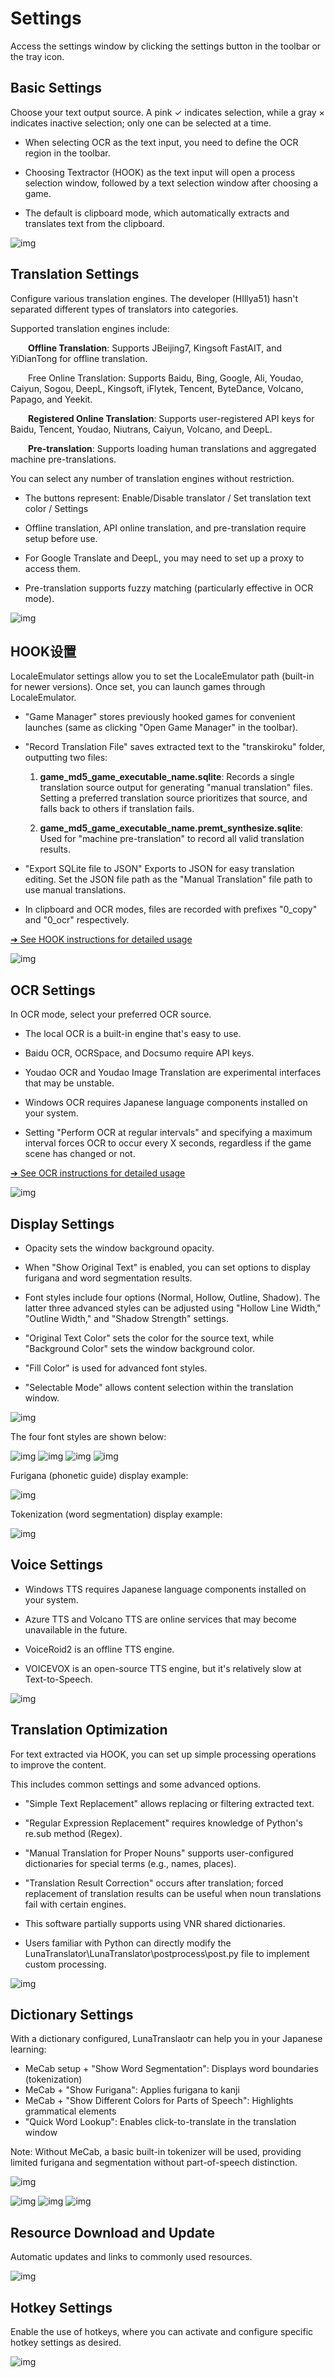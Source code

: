 
# Settings

Access the settings window by clicking the settings button in the toolbar or the tray icon.


## Basic Settings

Choose your text output source. A pink ✓ indicates selection, while a gray × indicates inactive selection; only one can be selected at a time.

- When selecting OCR as the text input, you need to define the OCR region in the toolbar.

- Choosing Textractor (HOOK) as the text input will open a process selection window, followed by a text selection window after choosing a game.

- The default is clipboard mode, which automatically extracts and translates text from the clipboard.

![img](../images/zh/5.jpg)


## Translation Settings

Configure various translation engines. The developer (HIllya51) hasn't separated different types of translators into categories.

Supported translation engines include:

&emsp;&emsp;**Offline Translation**: Supports JBeijing7, Kingsoft FastAIT, and YiDianTong for offline translation.

&emsp;&emsp;Free Online Translation: Supports Baidu, Bing, Google, Ali, Youdao, Caiyun, Sogou, DeepL, Kingsoft, iFlytek, Tencent, ByteDance, Volcano, Papago, and Yeekit.

&emsp;&emsp;**Registered Online Translation**: Supports user-registered API keys for Baidu, Tencent, Youdao, Niutrans, Caiyun, Volcano, and DeepL.

&emsp;&emsp;**Pre-translation**: Supports loading human translations and aggregated machine pre-translations.

You can select any number of translation engines without restriction.

- The buttons represent: Enable/Disable translator / Set translation text color / Settings

- Offline translation, API online translation, and pre-translation require setup before use.

- For Google Translate and DeepL, you may need to set up a proxy to access them.

- Pre-translation supports fuzzy matching (particularly effective in OCR mode).

![img](../images/zh/6.jpg)


## HOOK设置

LocaleEmulator settings allow you to set the LocaleEmulator path (built-in for newer versions). Once set, you can launch games through LocaleEmulator.

- "Game Manager" stores previously hooked games for convenient launches (same as clicking "Open Game Manager" in the toolbar).

- "Record Translation File" saves extracted text to the "transkiroku" folder, outputting two files:

  1. **game_md5_game_executable_name.sqlite**: Records a single translation source output for generating "manual translation" files. Setting a preferred translation source prioritizes that source, and falls back to others if translation fails.

  2. **game_md5_game_executable_name.premt_synthesize.sqlite**: Used for "machine pre-translation" to record all valid translation results.

- "Export SQLite file to JSON" Exports to JSON for easy translation editing. Set the JSON file path as the "Manual Translation" file path to use manual translations.

- In clipboard and OCR modes, files are recorded with prefixes "0_copy" and "0_ocr" respectively.


[➔ See HOOK instructions for detailed usage](hooksetsumei.md)

![img](../images/zh/21.jpg)

 
## OCR Settings

In OCR mode, select your preferred OCR source.

- The local OCR is a built-in engine that's easy to use.

- Baidu OCR, OCRSpace, and Docsumo require API keys.

- Youdao OCR and Youdao Image Translation are experimental interfaces that may be unstable.

- Windows OCR requires Japanese language components installed on your system.

- Setting "Perform OCR at regular intervals" and specifying a maximum interval forces OCR to occur every X seconds, regardless if the game scene has changed or not.

[➔ See OCR instructions for detailed usage](ocrsetsumei.md)

![img](../images/zh/22.jpg)


## Display Settings

- Opacity sets the window background opacity.

- When "Show Original Text" is enabled, you can set options to display furigana and word segmentation results.

- Font styles include four options (Normal, Hollow, Outline, Shadow). The latter three advanced styles can be adjusted using "Hollow Line Width," "Outline Width," and "Shadow Strength" settings.

- "Original Text Color" sets the color for the source text, while "Background Color" sets the window background color.

- "Fill Color" is used for advanced font styles.

- "Selectable Mode" allows content selection within the translation window.


![img](../images/zh/7.jpg)

The four font styles are shown below:

![img](../images/zh/ziti1.jpg)
![img](../images/zh/ziti2.jpg)
![img](../images/zh/ziti3.jpg)
![img](../images/zh/ziti4.jpg)

Furigana (phonetic guide) display example:

![img](../images/zh/jiaming.jpg)

Tokenization (word segmentation) display example:

![img](../images/zh/fenci.jpg)


 
  
## Voice Settings

- Windows TTS requires Japanese language components installed on your system.

- Azure TTS and Volcano TTS are online services that may become unavailable in the future.

- VoiceRoid2 is an offline TTS engine.

- VOICEVOX is an open-source TTS engine, but it's relatively slow at Text-to-Speech.

![img](../images/zh/8.jpg)


 

## Translation Optimization

For text extracted via HOOK, you can set up simple processing operations to improve the content.

This includes common settings and some advanced options.

- "Simple Text Replacement" allows replacing or filtering extracted text.

- "Regular Expression Replacement" requires knowledge of Python's re.sub method (Regex).

- "Manual Translation for Proper Nouns" supports user-configured dictionaries for special terms (e.g., names, places).

- "Translation Result Correction" occurs after translation; forced replacement of translation results can be useful when noun translations fail with certain engines.

- This software partially supports using VNR shared dictionaries.

- Users familiar with Python can directly modify the LunaTranslator\LunaTranslator\postprocess\post.py file to implement custom processing.

![img](../images/zh/10.jpg)


## Dictionary Settings

With a dictionary configured, LunaTranslaotr can help you in your Japanese learning:

- MeCab setup + "Show Word Segmentation": Displays word boundaries (tokenization)
- MeCab + "Show Furigana": Applies furigana to kanji
- MeCab + "Show Different Colors for Parts of Speech": Highlights grammatical elements
- "Quick Word Lookup": Enables click-to-translate in the translation window

Note: Without MeCab, a basic built-in tokenizer will be used, providing limited furigana and segmentation without part-of-speech distinction.

![img](../images/zh/cishu.jpg)


![img](../images/zh/fenci.jpg)
![img](../images/zh/searchword.jpg)
![img](../images/zh/searchword2.jpg)

## Resource Download and Update

Automatic updates and links to commonly used resources.

![img](../images/zh/down.jpg)
 

## Hotkey Settings

Enable the use of hotkeys, where you can activate and configure specific hotkey settings as desired.

![img](../images/zh/quick.jpg)
